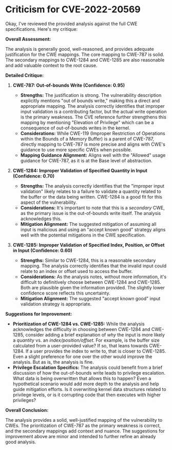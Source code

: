 # Criticism for CVE-2022-20569

Okay, I've reviewed the provided analysis against the full CWE specifications. Here's my critique:

**Overall Assessment:**

The analysis is generally good, well-reasoned, and provides adequate justification for the CWE mappings. The core mapping to CWE-787 is solid. The secondary mappings to CWE-1284 and CWE-1285 are also reasonable and add valuable context to the root cause.

**Detailed Critique:**

1.  **CWE-787: Out-of-bounds Write (Confidence: 0.95)**

    *   **Strengths:** The justification is strong. The vulnerability description explicitly mentions "out of bounds write," making this a direct and appropriate mapping. The analysis correctly identifies that improper input validation is a contributing factor, but the actual write operation is the primary weakness. The CVE reference further strengthens this mapping by mentioning "Elevation of Privilege" which can be a consequence of out-of-bounds writes in the kernel.
    *   **Considerations:**  While CWE-119 (Improper Restriction of Operations within the Bounds of a Memory Buffer) is a parent of CWE-787, directly mapping to CWE-787 is more precise and aligns with CWE's guidance to use more specific CWEs when possible.
    *   **Mapping Guidance Alignment:** Aligns well with the "Allowed" usage guidance for CWE-787, as it is at the Base level of abstraction.

2.  **CWE-1284: Improper Validation of Specified Quantity in Input (Confidence: 0.70)**

    *   **Strengths:** The analysis correctly identifies that the "improper input validation" likely relates to a failure to validate a quantity related to the buffer or the data being written. CWE-1284 is a good fit for this aspect of the vulnerability.
    *   **Considerations:** It's important to note that this is a *secondary* CWE, as the primary issue is the out-of-bounds write itself. The analysis acknowledges this.
    *   **Mitigation Alignment:** The suggested mitigation of assuming all input is malicious and using an "accept known good" strategy aligns well with the potential mitigations in the CWE specification.

3.  **CWE-1285: Improper Validation of Specified Index, Position, or Offset in Input (Confidence: 0.60)**

    *   **Strengths:** Similar to CWE-1284, this is a reasonable secondary mapping. The analysis correctly identifies that the invalid input could relate to an index or offset used to access the buffer.
    *   **Considerations:**  As the analysis notes, without more information, it's difficult to definitively choose between CWE-1284 and CWE-1285. Both are plausible given the information provided. The slightly lower confidence score reflects this uncertainty.
    *   **Mitigation Alignment:**  The suggested "accept known good" input validation strategy is appropriate.

**Suggestions for Improvement:**

*   **Prioritization of CWE-1284 vs. CWE-1285:** While the analysis acknowledges the difficulty in choosing between CWE-1284 and CWE-1285, consider adding a brief explanation of *why* the input is more likely a *quantity* vs. an *index/position/offset*. For example, is the buffer size calculated from a user-provided value? If so, that leans towards CWE-1284. If a user provides the index to write to, that is closer to CWE-1285. Even a slight preference for one over the other would improve the analysis. But as is, the analysis is fine.
*   **Privilege Escalation Specifics:** The analysis could benefit from a brief discussion of how the out-of-bounds write leads to privilege escalation. What data is being overwritten that allows this to happen?  Even a hypothetical scenario would add more depth to the analysis and help guide mitigation efforts.  Is it overwriting kernel data structures related to privilege levels, or is it corrupting code that then executes with higher privileges?

**Overall Conclusion:**

The analysis provides a solid, well-justified mapping of the vulnerability to CWEs. The prioritization of CWE-787 as the primary weakness is correct, and the secondary mappings add context and nuance. The suggestions for improvement above are minor and intended to further refine an already good analysis.